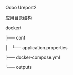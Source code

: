 Odoo Ureport2

应用目录结构

docker/

├── conf

│   └── application.properties

├── docker-compose.yml

└── outputs
